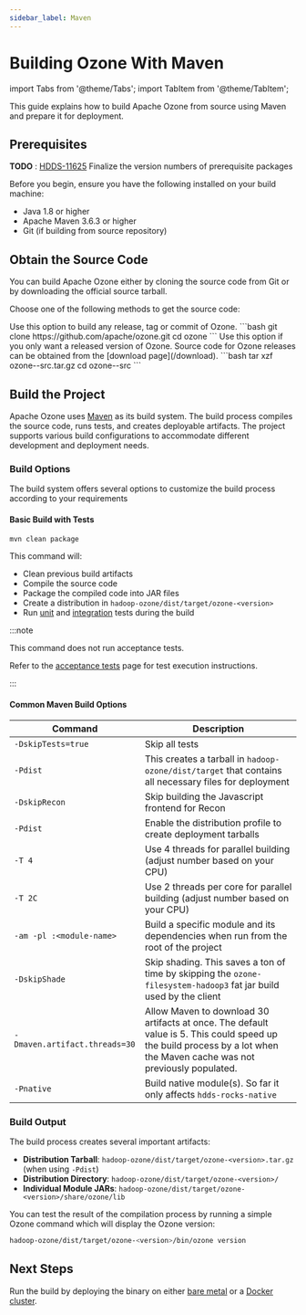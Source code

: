 ```yaml
---
sidebar_label: Maven
---
```



# Building Ozone With Maven


import Tabs from '@theme/Tabs';
import TabItem from '@theme/TabItem';

This guide explains how to build Apache Ozone from source using Maven and prepare it for deployment.

## Prerequisites

**TODO** : [HDDS-11625](https://issues.apache.org/jira/browse/HDDS-11625) Finalize the version numbers of prerequisite packages

Before you begin, ensure you have the following installed on your build machine:

- Java 1.8 or higher
- Apache Maven 3.6.3 or higher
- Git (if building from source repository)

## Obtain the Source Code

You can build Apache Ozone either by cloning the source code from Git or by downloading the official source tarball.

Choose one of the following methods to get the source code:

<Tabs>
  <TabItem value="Git" label="Git" default>
    Use this option to build any release, tag or commit of Ozone.
    ```bash
    git clone https://github.com/apache/ozone.git
    cd ozone
    ```
  </TabItem>
  <TabItem value="Tarball" label="Tarball">
    Use this option if you only want a released version of Ozone. Source code for Ozone releases can be obtained from the [download page](/download).
    ```bash
    tar xzf ozone-<version>-src.tar.gz
    cd ozone-<version>-src
    ```
  </TabItem>
</Tabs>

## Build the Project

Apache Ozone uses [Maven](https://maven.apache.org/) as its build system. The build process compiles the source code, runs tests, and creates deployable artifacts. The project supports various build configurations to accommodate different development and deployment needs.

### Build Options

The build system offers several options to customize the build process according to your requirements

#### Basic Build with Tests

```bash
mvn clean package
```

This command will:

- Clean previous build artifacts
- Compile the source code
- Package the compiled code into JAR files
- Create a distribution in `hadoop-ozone/dist/target/ozone-<version>`
- Run [unit](/docs/developer-guide/test/unit-tests) and [integration](/docs/developer-guide/test/integration-tests) tests during the build

:::note

This command does not run acceptance tests.

Refer to the [acceptance tests](/docs/developer-guide/test/acceptance-tests) page for test execution instructions.

:::

#### Common Maven Build Options

| Command                       | Description                                                                                                                                                             |
|-------------------------------|-------------------------------------------------------------------------------------------------------------------------------------------------------------------------|
| `-DskipTests=true`            | Skip all tests                                                                                                                                                          |
| `-Pdist`                      | This creates a tarball in `hadoop-ozone/dist/target` that contains all necessary files for deployment                                                                   |
| `-DskipRecon`                 | Skip building the Javascript frontend for Recon                                                                                                                         |
| `-Pdist`                      | Enable the distribution profile to create deployment tarballs                                                                                                           |
| `-T 4`                        | Use 4 threads for parallel building (adjust number based on your CPU)                                                                                                   |
| `-T 2C`                       | Use 2 threads per core for parallel building (adjust number based on your CPU)                                                                                          |
| `-am -pl :<module-name>`      | Build a specific module and its dependencies when run from the root of the project                                                                                      |
| `-DskipShade`                 | Skip shading. This saves a ton of time by skipping the `ozone-filesystem-hadoop3` fat jar build used by the client                                                      |
| `-Dmaven.artifact.threads=30` | Allow Maven to download 30 artifacts at once. The default value is 5. This could speed up the build process by a lot when the Maven cache was not previously populated. |
| `-Pnative`                    | Build native module(s). So far it only affects `hdds-rocks-native`                                                                                                      |

### Build Output

The build process creates several important artifacts:

- **Distribution Tarball**: `hadoop-ozone/dist/target/ozone-<version>.tar.gz` (when using `-Pdist`)
- **Distribution Directory**: `hadoop-ozone/dist/target/ozone-<version>/`
- **Individual Module JARs**: `hadoop-ozone/dist/target/ozone-<version>/share/ozone/lib`

You can test the result of the compilation process by running a simple Ozone command which will display the Ozone version:

```bash
hadoop-ozone/dist/target/ozone-<version>/bin/ozone version
```

## Next Steps

Run the build by deploying the binary on either [bare metal](../../05-administrator-guide/01-installation/03-installing-binaries.md) or a [Docker cluster](../../08-developer-guide/02-run/02-docker-compose.md).
